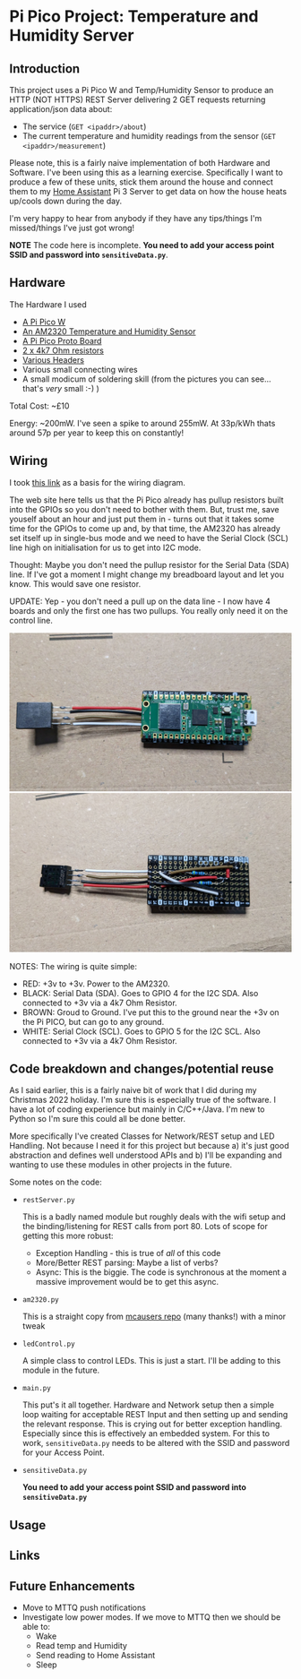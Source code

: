 # Pi Pico Project: Temperature and Humidity Server
## Introduction
This project uses a Pi Pico W and Temp/Humidity Sensor to produce an HTTP (NOT HTTPS) REST Server delivering
2 GET requests returning application/json data about:

* The service (`GET <ipaddr>/about`)
* The current temperature and humidity readings from the sensor (`GET <ipaddr>/measurement`)

Please note, this is a fairly naive implementation of both Hardware and Software.  I've been using this as a learning exercise.
Specifically I want to produce a few of these units, stick them around the house and connect them to my
[Home Assistant](https://www.home-assistant.io/) Pi 3 Server to get data on how the house heats up/cools down during the day.

I'm very happy to hear from anybody if they have any tips/things I'm missed/things I've just got wrong!

**NOTE** The code here is incomplete.  **You need to add your access point SSID and password into `sensitiveData.py`**.
## Hardware
The Hardware I used

* [A Pi Pico W](https://shop.pimoroni.com/products/raspberry-pi-pico-w)
* [An AM2320 Temperature and Humidity Sensor](https://shop.pimoroni.com/products/digital-temperature-and-humidity-sensor)
* [A Pi Pico Proto Board](https://shop.pimoroni.com/products/pico-proto)
* [2 x 4k7 Ohm resistors](https://shop.pimoroni.com/products/e3-series-resistor-set-480pcs-10e-to-1m)
* [Various Headers](https://shop.pimoroni.com/products/maker-essentials-various-headers)
* Various small connecting wires
* A small modicum of soldering skill (from the pictures you can see... that's *very* small :-) )

Total Cost: ~£10

Energy: ~200mW.  I've seen a spike to around 255mW.  At 33p/kWh thats around 57p per year to keep this on constantly!
## Wiring

I took [this link](https://learn.adafruit.com/adafruit-am2320-temperature-humidity-i2c-sensor/python-circuitpython)
as a basis for the wiring diagram.

The web site here tells us that the Pi Pico already has pullup resistors built into the GPIOs so you don't need to
bother with them.  But, trust me, save youself about an hour and just put them in - turns out that it takes some
time for the GPIOs to come up and, by that time, the AM2320 has already set itself up in single-bus mode and we need
to have the Serial Clock (SCL) line high on initialisation for us to get into I2C mode.

Thought: Maybe you don't need the pullup resistor for the Serial Data (SDA) line.  If I've got a moment I might
change my breadboard layout and let you know.  This would save one resistor.

UPDATE: Yep - you don't need a pull up on the data line - I now have 4 boards and only the first one has two pullups.  You really only need it on the control line.

![Front](https://github.com/shiraz-b/pi-pico-temp-humidity-server/blob/main/PXL_20221231_132143934.jpg "Front")
![Back](https://github.com/shiraz-b/pi-pico-temp-humidity-server/blob/main/PXL_20221231_132149784.jpg "Back showing my poor soldering!")

NOTES:  The wiring is quite simple:
* RED: +3v to +3v.  Power to the AM2320.
* BLACK: Serial Data (SDA).  Goes to GPIO 4 for the I2C SDA.  Also connected to +3v via a 4k7 Ohm Resistor.
* BROWN: Groud to Ground.  I've put this to the ground near the +3v on the Pi PICO, but can go to any ground.
* WHITE: Serial Clock (SCL).  Goes to GPIO 5 for the I2C SCL.  Also connected to +3v via a 4k7 Ohm Resistor.

## Code breakdown and changes/potential reuse
As I said earlier, this is a fairly naive bit of work that I did during my Christmas 2022 holiday.  I'm sure this is especially
true of the software.  I have a lot of coding experience but mainly in C/C++/Java.  I'm new to Python so I'm sure this could all
be done better.

More specifically I've created Classes for Network/REST setup and LED Handling.  Not because I need it for this project
but because a) it's just good abstraction and defines well understood APIs and b) I'll be expanding and wanting to use
these modules in other projects in the future.

Some notes on the code:
* `restServer.py`

  This is a badly named module but roughly deals with the wifi setup and the binding/listening for REST calls from port 80.
Lots of scope for getting this more robust:
  * Exception Handling - this is true of *all* of this code
  * More/Better REST parsing:  Maybe a list of verbs?
  * Async: This is the biggie.  The code is synchronous at the moment a massive improvement would be to get this async.
* `am2320.py`

  This is a straight copy from [mcausers repo](https://github.com/mcauser/micropython-am2320) (many thanks!) with a minor tweak
* `ledControl.py`

  A simple class to control LEDs.  This is just a start.  I'll be adding to this module in the future.
* `main.py`

  This put's it all together.  Hardware and Network setup then a simple loop waiting for acceptable REST Input and then
  setting up and sending the relevant response.  This is crying out for better exception handling. Especially since this
  is effectively an embedded system.
  For this to work, `sensitiveData.py` needs to be altered with the SSID and password for your Access Point.
* `sensitiveData.py`

  **You need to add your access point SSID and password into `sensitiveData.py`**
  
## Usage
## Links
## Future Enhancements
* Move to MTTQ push notifications
* Investigate low power modes.  If we move to MTTQ then we should be able to:
  * Wake
  * Read temp and Humidity
  * Send reading to Home Assistant
  * Sleep

